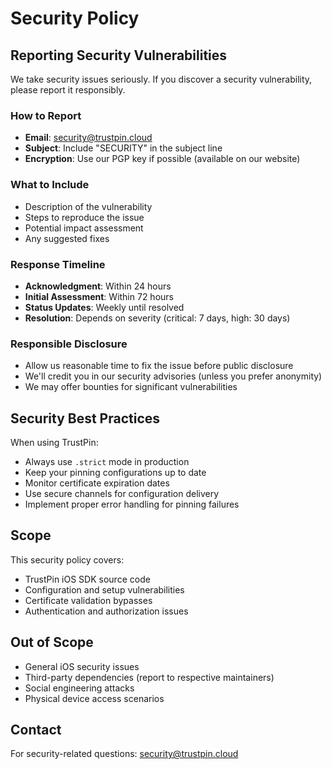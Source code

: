 # Security Policy

## Reporting Security Vulnerabilities

We take security issues seriously. If you discover a security vulnerability, please report it responsibly.

### How to Report
- **Email**: [security@trustpin.cloud](mailto:security@trustpin.cloud)
- **Subject**: Include "SECURITY" in the subject line
- **Encryption**: Use our PGP key if possible (available on our website)

### What to Include
- Description of the vulnerability
- Steps to reproduce the issue
- Potential impact assessment
- Any suggested fixes

### Response Timeline
- **Acknowledgment**: Within 24 hours
- **Initial Assessment**: Within 72 hours
- **Status Updates**: Weekly until resolved
- **Resolution**: Depends on severity (critical: 7 days, high: 30 days)

### Responsible Disclosure
- Allow us reasonable time to fix the issue before public disclosure
- We'll credit you in our security advisories (unless you prefer anonymity)
- We may offer bounties for significant vulnerabilities

## Security Best Practices

When using TrustPin:
- Always use `.strict` mode in production
- Keep your pinning configurations up to date
- Monitor certificate expiration dates
- Use secure channels for configuration delivery
- Implement proper error handling for pinning failures

## Scope

This security policy covers:
- TrustPin iOS SDK source code
- Configuration and setup vulnerabilities
- Certificate validation bypasses
- Authentication and authorization issues

## Out of Scope
- General iOS security issues
- Third-party dependencies (report to respective maintainers)
- Social engineering attacks
- Physical device access scenarios

## Contact

For security-related questions: [security@trustpin.cloud](mailto:security@trustpin.cloud)